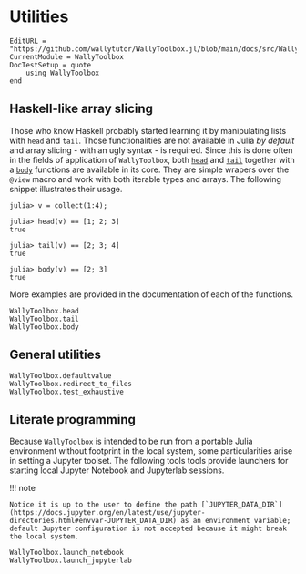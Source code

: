 # Utilities

```@meta
EditURL = "https://github.com/wallytutor/WallyToolbox.jl/blob/main/docs/src/WallyToolbox/utilities.md"
CurrentModule = WallyToolbox
DocTestSetup = quote
    using WallyToolbox
end
```

## Haskell-like array slicing

Those who know Haskell probably started learning it by manipulating lists with `head` and `tail`. Those functionalities are not available in Julia *by default* and array slicing - with an ugly syntax - is required. Since this is done often in the fields of application of `WallyToolbox`, both [`head`](@ref) and [`tail`](@ref) together with a [`body`](@ref) functions are available in its core. They are simple wrapers over the `@view` macro and work with both iterable types and arrays. The following snippet illustrates their usage.

```jldoctest
julia> v = collect(1:4);

julia> head(v) == [1; 2; 3]
true

julia> tail(v) == [2; 3; 4]
true

julia> body(v) == [2; 3]
true
```

More examples are provided in the documentation of each of the functions.

```@docs
WallyToolbox.head
WallyToolbox.tail
WallyToolbox.body
```

## General utilities

```@docs
WallyToolbox.defaultvalue
WallyToolbox.redirect_to_files
WallyToolbox.test_exhaustive
```

## Literate programming

Because `WallyToolbox` is intended to be run from a portable Julia environment without footprint in the local system, some particularities arise in setting a Jupyter toolset. The following tools tools provide launchers for starting local Jupyter Notebook and Jupyterlab sessions. 

!!! note

    Notice it is up to the user to define the path [`JUPYTER_DATA_DIR`](https://docs.jupyter.org/en/latest/use/jupyter-directories.html#envvar-JUPYTER_DATA_DIR) as an environment variable; default Jupyter configuration is not accepted because it might break the local system.

```@docs
WallyToolbox.launch_notebook
WallyToolbox.launch_jupyterlab
```
